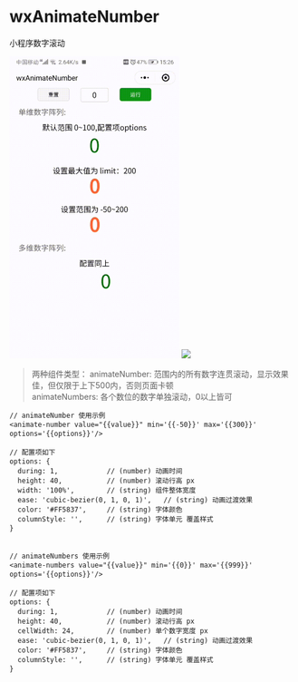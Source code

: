 # wxAnimateNumber
小程序数字滚动

<img src="https://raw.githubusercontent.com/LY-u/wxAnimateNumber/master/example/demo.gif" width="300"/>
<img src="https://img2020.cnblogs.com/blog/1367213/202005/1367213-20200526160723087-1804393568.gif" width="300"/>

> 两种组件类型：
  > animateNumber: 范围内的所有数字连贯滚动，显示效果佳，但仅限于上下500内，否则页面卡顿  
  > animateNumbers: 各个数位的数字单独滚动，0以上皆可
  
```
// animateNumber 使用示例
<animate-number value="{{value}}" min='{{-50}}' max='{{300}}' options='{{options}}'/>

// 配置项如下
options: {
  during: 1,            // (number) 动画时间
  height: 40,           // (number) 滚动行高 px
  width: '100%',        // (string) 组件整体宽度
  ease: 'cubic-bezier(0, 1, 0, 1)',   // (string) 动画过渡效果
  color: '#FF5837',     // (string) 字体颜色
  columnStyle: '',      // (string) 字体单元 覆盖样式
}


// animateNumbers 使用示例
<animate-numbers value="{{value}}" min='{{0}}' max='{{999}}' options='{{options}}'/>

// 配置项如下
options: {
  during: 1,            // (number) 动画时间
  height: 40,           // (number) 滚动行高 px
  cellWidth: 24,        // (number) 单个数字宽度 px
  ease: 'cubic-bezier(0, 1, 0, 1)',   // (string) 动画过渡效果
  color: '#FF5837',     // (string) 字体颜色
  columnStyle: '',      // (string) 字体单元 覆盖样式
}

```

